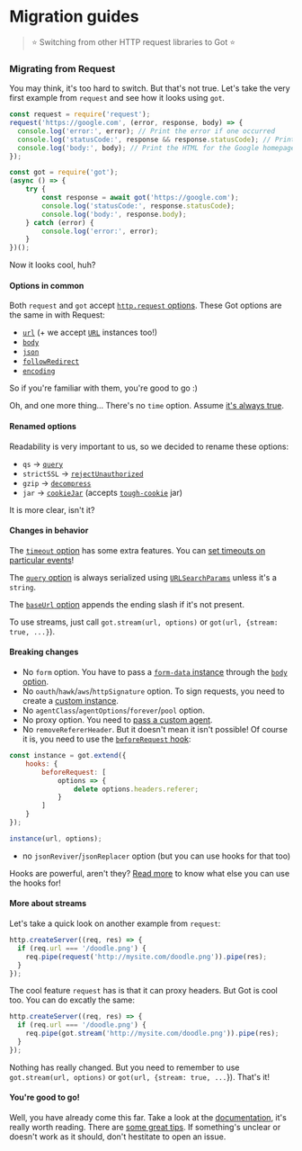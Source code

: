 # Migration guides

> :star: Switching from other HTTP request libraries to Got :star:

### Migrating from Request

You may think, it's too hard to switch. But that's not true. Let's take the very first example from `request` and see how it looks using `got`.

```js
const request = require('request');
request('https://google.com', (error, response, body) => {
  console.log('error:', error); // Print the error if one occurred
  console.log('statusCode:', response && response.statusCode); // Print the response status code if a response was received
  console.log('body:', body); // Print the HTML for the Google homepage.
});

const got = require('got');
(async () => {
	try {
		const response = await got('https://google.com');
		console.log('statusCode:', response.statusCode);
		console.log('body:', response.body);
	} catch (error) {
		console.log('error:', error);
	}
})();
```

Now it looks cool, huh?

#### Options in common

Both `request` and `got` accept [`http.request` options](https://nodejs.org/api/http.html#http_http_request_options_callback).
These Got options are the same in with Request:

- [`url`](https://github.com/sindresorhus/got#url) (+ we accept [`URL`](https://developer.mozilla.org/en-US/docs/Web/API/URL) instances too!)
- [`body`](https://github.com/sindresorhus/got#body)
- [`json`](https://github.com/sindresorhus/got#json)
- [`followRedirect`](https://github.com/sindresorhus/got#followRedirect)
- [`encoding`](https://github.com/sindresorhus/got#encoding)

So if you're familiar with them, you're good to go :)

Oh, and one more thing... There's no `time` option. Assume [it's always true](https://github.com/sindresorhus/got#timings).

#### Renamed options

Readability is very important to us, so we decided to rename these options:

- `qs` → [`query`](https://github.com/sindresorhus/got#query)
- `strictSSL` → [`rejectUnauthorized`](https://github.com/sindresorhus/got#rejectUnauthorized)
- `gzip` → [`decompress`](https://github.com/sindresorhus/got#decompress)
- `jar` → [`cookieJar`](https://github.com/sindresorhus/got#cookiejar) (accepts [`tough-cookie`](https://github.com/salesforce/tough-cookie) jar)

It is more clear, isn't it?

#### Changes in behavior

The [`timeout` option](https://github.com/sindresorhus/got#timeout) has some extra features. You can [set timeouts on particular events](readme.md#timeout)!

The [`query` option](https://github.com/sindresorhus/got#query) is always serialized using [`URLSearchParams`](https://developer.mozilla.org/en-US/docs/Web/API/URLSearchParams) unless it's a `string`.

The [`baseUrl` option](https://github.com/sindresorhus/got#baseurl) appends the ending slash if it's not present.

To use streams, just call `got.stream(url, options)` or `got(url, {stream: true, ...}`).

#### Breaking changes

- No `form` option. You have to pass a [`form-data` instance](https://github.com/form-data/form-data) through the [`body` option](https://github.com/sindresorhus/got#body).
- No `oauth`/`hawk`/`aws`/`httpSignature` option. To sign requests, you need to create a [custom instance](advanced-creation.md#signing-requests).
- No `agentClass`/`agentOptions`/`forever`/`pool` option.
- No proxy option. You need to [pass a custom agent](readme.md#proxies).
- No `removeRefererHeader`. But it doesn't mean it isn't possible! Of course it is, you need to use the [`beforeRequest` hook](https://github.com/sindresorhus/got#hooksbeforeRequest):

```js
const instance = got.extend({
	hooks: {
		beforeRequest: [
			options => {
				delete options.headers.referer;
			}
		]
	}
});

instance(url, options);
```

- no `jsonReviver`/`jsonReplacer` option (but you can use hooks for that too)

Hooks are powerful, aren't they? [Read more](readme.md#hooks) to know what else you can use the hooks for!

#### More about streams

Let's take a quick look on another example from `request`:

```js
http.createServer((req, res) => {
  if (req.url === '/doodle.png') {
    req.pipe(request('http://mysite.com/doodle.png')).pipe(res);
  }
});
```

The cool feature `request` has is that it can proxy headers. But Got is cool too. You can do excatly the same:

```js
http.createServer((req, res) => {
  if (req.url === '/doodle.png') {
    req.pipe(got.stream('http://mysite.com/doodle.png')).pipe(res);
  }
});
```

Nothing has really changed. But you need to remember to use `got.stream(url, options)` or `got(url, {stream: true, ...`}). That's it!

#### You're good to go!

Well, you have already come this far. Take a look at the [documentation](readme.md#highlights), it's really worth reading. There are [some great tips](readme.md#aborting-the-request). If something's unclear or doesn't work as it should, don't hestitate to open an issue.
